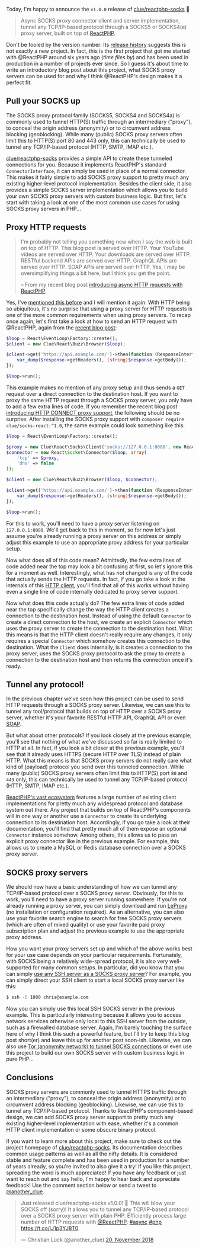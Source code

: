 Today, I'm happy to announce the `v1.0.0` release of [clue/reactphp-socks](https://github.com/clue/reactphp-socks) 🎉

> Async SOCKS proxy connector client and server implementation, tunnel any TCP/IP-based protocol through a SOCKS5 or SOCKS4(a) proxy server, built on top of [ReactPHP](https://reactphp.org/).

Don't be fooled by the version number: Its [release history](https://github.com/clue/reactphp-socks/releases) suggests this is not exactly a new project. In fact, this is the first project that got me started with @ReactPHP around six years ago (*time flies by*) and has been used in production in a number of projects ever since. So I guess it's about time to write an introductory blog post about this project, what SOCKS proxy servers can be used for and why I think @ReactPHP's design makes it a perfect fit.

## Pull your SOCKS up

The SOCKS proxy protocol family (SOCKS5, SOCKS4 and SOCKS4a) is commonly used to tunnel HTTP(S) traffic through an intermediary ("proxy"), to conceal the origin address (anonymity) or to circumvent address blocking (geoblocking). While many (public) SOCKS proxy servers often limit this to HTTP(S) port 80 and 443 only, this can technically be used to tunnel any TCP/IP-based protocol (HTTP, SMTP, IMAP etc.).

[clue/reactphp-socks](https://github.com/clue/reactphp-socks) provides a simple API to create these tunneled connections for you. Because it implements ReactPHP's standard `ConnectorInterface`, it can simply be used in place of a normal connector. This makes it fairly simple to add SOCKS proxy support to pretty much any existing higher-level protocol implementation. Besides the client side, it also provides a simple SOCKS server implementation which allows you to build your own SOCKS proxy servers with custom business logic. But first, let's start with taking a look at one of the most common use cases for using SOCKS proxy servers in PHP...

## Proxy HTTP requests

> I'm probably not telling you something new when I say the web is built on top of HTTP. This blog post is served over HTTP. Your YouTube videos are served over HTTP. Your downloads are served over HTTP. RESTful backend APIs are served over HTTP. GraphQL APIs are served over HTTP. SOAP APIs are served over HTTP. Yes, I may be oversimplifying things a bit here, but I think you get the point.
>
> – From my recent blog post [introducing async HTTP requests with ReactPHP](https://www.lueck.tv/2018/introducing-reactphp-buzz).

Yes, I've [mentioned this before](https://www.lueck.tv/2018/introducing-reactphp-http-proxy) and I will mention it again: With HTTP being so ubiquitous, it's no surprise that using a proxy server for HTTP requests is one of the more common requirements when using proxy servers. To recap once again, let's first take a look at how to send an HTTP request with @ReactPHP, again from the [recent blog post](https://www.lueck.tv/2018/introducing-reactphp-buzz):

```php
$loop = React\EventLoop\Factory::create();
$client = new Clue\React\Buzz\Browser($loop);

$client->get('https://api.example.com/')->then(function (ResponseInterface $response) {
    var_dump($response->getHeaders(), (string)$response->getBody());
});

$loop->run();
```

This example makes no mention of any proxy setup and thus sends a `GET` request over a direct connection to the destination host. If you want to proxy the same HTTP request through a SOCKS proxy server, you only have to add a few extra lines of code. If you remember the recent blog post [introducing HTTP CONNECT proxy support](https://www.lueck.tv/2018/introducing-reactphp-http-proxy), the following should be no surprise. After installing the SOCKS proxy support with `composer require clue/socks-react:^1.0`, the same example could look something like this:

```php
$loop = React\EventLoop\Factory::create();

$proxy = new Clue\React\Socks\Client('socks://127.0.0.1:8080', new React\Socket\Connector($loop));
$connector = new React\Socket\Connector($loop, array(
    'tcp' => $proxy,
    'dns' => false
));

$client = new Clue\React\Buzz\Browser($loop, $connector);

$client->get('https://api.example.com/')->then(function (ResponseInterface $response) {
    var_dump($response->getHeaders(), (string)$response->getBody());
});

$loop->run();
```

For this to work, you'll need to have a proxy server listening on `127.0.0.1:8080`. We'll get back to this in moment, so for now let's just assume you're already running a proxy server on this address or simply adjust this example to use an appropriate proxy address for your particular setup.

Now what does all of this code mean? Admittedly, the few extra lines of code added near the top may look a bit confusing at first, so let's ignore this for a moment as well. Interestingly, what has *not* changed is any of the code that actually sends the HTTP requests. In fact, if you go take a look at the internals of this [HTTP client](https://github.com/clue/reactphp-buzz), you'll find that all of this works without having even a single line of code internally dedicated to proxy server support.

Now what does this code actually do? The few extra lines of code added near the top specifically change the way the HTTP client creates a connection to the destination host. Instead of using the default `Connector` to create a direct connection to the host, we create an explicit `Connector` which uses the proxy server to create the connection to the destination host. What this means is that the HTTP client doesn't really require any changes, it only requires a special `Connector` which somehow creates this connection to the destination. What the `Client` does internally, is it creates a connection to the proxy server, uses the SOCKS proxy protocol to ask the proxy to create a connection to the destination host and then returns this connection once it's ready.

## Tunnel any protocol!

In the previous chapter we've seen how this project can be used to send HTTP requests through a SOCKS proxy server. Likewise, we can use this to tunnel any tool/protocol that builds on top of HTTP over a SOCKS proxy server, whether it's your favorite RESTful HTTP API, GraphQL API or even [SOAP](https://www.lueck.tv/2018/introducing-reactphp-soap).

But what about other protocols? If you look closely at the previous example, you'll see that nothing of what we've discussed so far is really limited to HTTP at all. In fact, if you look a bit closer at the previous example, you'll see that it already uses HTTPS (secure HTTP over TLS) instead of plain HTTP. What this means is that SOCKS proxy servers do not really care what kind of (payload) protocol you send over this tunneled connection. While many (public) SOCKS proxy servers often limit this to HTTP(S) port `80` and `443` only, this can technically be used to tunnel any TCP/IP-based protocol (HTTP, SMTP, IMAP etc.).

[ReactPHP's vast ecosystem](https://github.com/reactphp/react/wiki/Users) features a large number of existing client implementations for pretty much any widespread protocol and database system out there. Any project that builds on top of ReactPHP's components will in one way or another use a `Connector` to create its underlying connection to its destination host. Accordingly, if you go take a look at their documentation, you'll find that pretty much all of them expose an optional `Connector` instance somehow. Among others, this allows us to pass an explicit proxy connector like in the previous example. For example, this allows us to create a MySQL or Redis database connection over a SOCKS proxy server.

## SOCKS proxy servers

We should now have a basic understanding of how we can tunnel any TCP/IP-based protocol over a SOCKS proxy server. Obviously, for this to work, you'll need to have a proxy server running somewhere. If you're not already running a proxy server, you can simply download and run [LeProxy](https://leproxy.org) (no installation or configuration required). As an alternative, you can also use your favorite search engine to search for free SOCKS proxy servers (which are often of mixed quality) or use your favorite paid proxy subscription plan and adjust the previous example to use the appropriate proxy address.

How you want your proxy servers set up and which of the above works best for your use case depends on your particular requirements. Fortunately, with SOCKS being a relatively wide-spread protocol, it is also very well-supported for many common setups. In particular, did you know that you can simply [use any SSH server as a SOCKS proxy server](https://github.com/clue/reactphp-socks#using-ssh-as-a-socks-server)? For example, you can simply direct your SSH client to start a local SOCKS proxy server like this:

```bash
$ ssh -D 1080 chris@example.com
```

Now you can simply use this local SSH SOCKS server in the previous example. This is particularly interesting because it allows you to access network services otherwise only local to this SSH server from the outside, such as a firewalled database server. Again, I'm barely touching the surface here of why I think this such a powerful feature, but I'll try to keep this blog post short(er) and leave this up for another post soon-ish. Likewise, we can also use [Tor (anonymity network) to tunnel SOCKS connections](https://github.com/clue/reactphp-socks#using-the-tor-anonymity-network-to-tunnel-socks-connections) or even use this project to build our own SOCKS server with custom business logic in pure PHP...

## Conclusions

SOCKS proxy servers are commonly used to tunnel HTTPS traffic through an intermediary ("proxy"), to conceal the origin address (anonymity) or to circumvent address blocking (geoblocking). Likewise, we can use this to tunnel any TCP/IP-based protocol. Thanks to ReactPHP's component-based design, we can add SOCKS proxy server support to pretty much any existing higher-level implementation with ease, whether it's a common HTTP client implementation or some obscure binary protocol.

If you want to learn more about this project, make sure to check out the project homepage of [clue/reactphp-socks](https://github.com/clue/reactphp-socks). Its documentation describes common usage patterns as well as all the nifty details. It is considered stable and feature complete and has been used in production for a number of years already, so you're invited to also give it a try! If you like this project, spreading the word is much appreciated! If you have any feedback or just want to reach out and say hello, I'm happy to hear back and appreciate feedback! Use the comment section below or send a tweet to [@another_clue](https://twitter.com/another_clue).

<blockquote class="twitter-tweet" data-lang="de"><p lang="en" dir="ltr">Just released clue/reactphp-socks v1.0.0! 🎉 This will blow your SOCKS off (sorry)! It allows you to tunnel any TCP/IP-based protocol over a SOCKS proxy server with plain PHP. Efficiently process large number of HTTP requests with <a href="https://twitter.com/reactphp?ref_src=twsrc%5Etfw">@ReactPHP</a>. <a href="https://twitter.com/hashtag/async?src=hash&amp;ref_src=twsrc%5Etfw">#async</a> <a href="https://twitter.com/hashtag/php?src=hash&amp;ref_src=twsrc%5Etfw">#php</a> <a href="https://t.co/jJ1p3YJ8T0">https://t.co/jJ1p3YJ8T0</a></p>&mdash; Christian Lück (@another_clue) <a href="https://twitter.com/another_clue/status/1064906777190383618?ref_src=twsrc%5Etfw">20. November 2018</a></blockquote>

